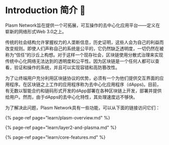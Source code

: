 # Introduction 简介 🐾

Plasm Network旨在提供一个可拓展，可互操作的去中心化应用平台——定义在崭新的网络形式Web 3.0之上。

传统的社会结构允许掌握权力的人垄断信息，历史证明，这些人会为自己的利益而改变规则。即使人们声称自己的系统是公平的，它仍然缺乏透明度，一切仍然在被称为“信任“的沙丘上构想。对于这样一个现存社会，区块链使用分散式治理来实现传统中心化网络无法达到的透明度和公平性。因为区块链是一个任何人都可以查看，验证和操作的系统，并且可以实现容错和高防篡改性。

为了让终端用户充分利用区块链协议的优势，必须有一个为他们提供交互界面的应用程序。在区块链之上工作的应用程序称为去中心化应用程序（dApps\)。目前，有无数以智能合约和链码形式开发的dApp部署在各种区块链上开发，部署并提供给用户。然而，由于dApps的去中心化特性，其处理速度远不够快。

为了解决此问题，Plasm Network具有一些功能，可以从下面的链接访问它们：

{% page-ref page="learn/plasm-overview.md" %}

{% page-ref page="learn/layer2-and-plasma.md" %}

{% page-ref page="learn/core-features.md" %}

